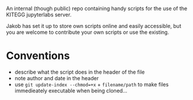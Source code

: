 An internal (though public) repo containing handy scripts for the use of the KITEGG jupyterlabs server.

Jakob has set it up to store own scripts online and easily accessible, but you are welcome to contribute your own scripts or use the existing.



# Conventions

- describe what the script does in the header of the file
- note author and date in the header
- use `git update-index --chmod=+x` + `filename/path` to make files immedieately executable when being cloned...




